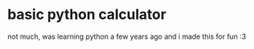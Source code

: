 # basic python calculator

not much, was learning python a few years ago and i made this for fun :3
